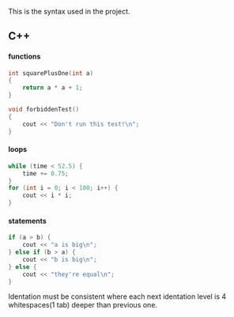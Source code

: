 This is the syntax used in the project.

## C++
#### functions
```c++
int squarePlusOne(int a)
{
	return a * a + 1;
}

void forbiddenTest()
{
	cout << "Don't run this test!\n";
}
```
#### loops
```c++
while (time < 52.5) {
	time += 0.75;
}
for (int i = 0; i < 100; i++) {
	cout << i * i;
}
```
#### statements
```c++
if (a > b) {
	cout << "a is big\n";
} else if (b > a) {
	cout << "b is big\n";
} else {
	cout << "they're equal\n";
}
```

Identation must be consistent where each next identation level is 4 whitespaces(1 tab) deeper than previous one.
